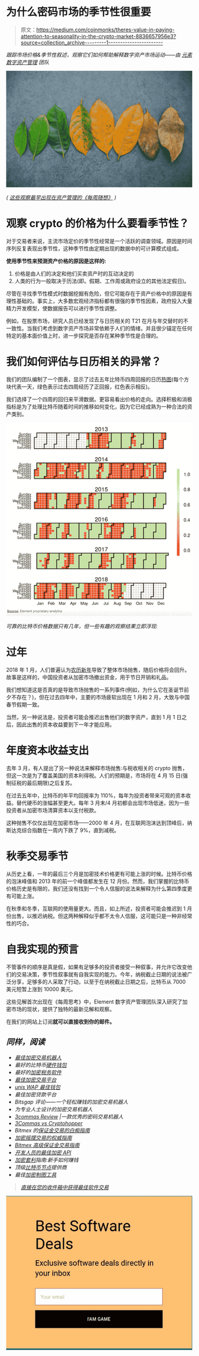 # 为什么密码市场的季节性很重要

> 原文：<https://medium.com/coinmonks/theres-value-in-paying-attention-to-seasonality-in-the-crypto-market-8836657956e3?source=collection_archive---------1----------------------->

*跟踪市场价格&季节性叙述，观察它们如何帮助解释数字资产市场运动——由* [*元素数字资产管理*](https://elementgroup.com/market-research/) *团队*

![](img/230999b9224b19afb8d9bb0ebbbde685.png)

*(* [*这些观察最早出现在资产管理的《每周随想》*](https://elementgroup.com/market-research/) *)*

# 观察 crypto 的价格为什么要看季节性？

对于交易者来说，主流市场定价的季节性经常是一个活跃的调查领域。原因是时间序列反复表现出季节性，这种季节性由定期出现的数据中的可计算模式组成。

**使用季节性来预测资产价格的原因是这样的:**

1.  价格是由人们的决定和他们买卖资产时的互动决定的
2.  人类的行为一般取决于历法(即。假期、工作周或政府设立的其他法定假日)。

尽管在寻找季节性模式时数据挖掘有危险，但它可能存在于资产价格中的原因是有理性基础的。事实上，大多数宏观经济指标都有很强的季节性因素，政府投入大量精力开发模型，使数据报告可以进行季节性调整。

例如，在股票市场，研究人员已经发现了与日历相关的 T21 在月与年交替时的不一致性。当我们考虑到数字资产市场非常依赖于人们的情绪，并且很少锚定在任何特定的基本面价值上时，进一步探究是否存在某种季节性是合理的。

# 我们如何评估与日历相关的异常？

我们的团队编制了一个图表，显示了过去五年比特币四周回报的日历[热图](https://www.techopedia.com/definition/32150/heat-map)(每个方块代表一天，绿色表示过去四周经历了正回报，红色表示相反)。

我们选择了一个四周的回归来平滑数据。更容易看出价格的走向。选择积极和消极指标是为了处理比特币随着时间的推移如何变化，因为它已经成熟为一种合法的资产类别。

![](img/01e4fef76942b1b280af3dce6bdfb502.png)

*可靠的比特币价格数据只有几年，但一些有趣的观察结果立即浮现:*

# **过年**

2018 年 1 月，人们普遍认为[农历新年](/@economymonitor/bitcoin-and-the-chinese-new-year-94ec8987aee1)导致了整体市场抛售，随后价格将会回升。故事是这样的，中国投资者从加密市场撤出资金，用于节日开销和礼品。

我们想知道这是否真的是导致市场抛售的一系列事件(例如，为什么它在圣诞节前夕不存在？)，但在过去四年中，主要的市场疲软出现在 1 月和 2 月，大致与中国春节假期一致。

当然，另一种说法是，投资者可能会推迟出售他们的数字资产，直到 1 月 1 日之后，因此出售的资本收益要到下一年才能应用。

# 年度资本收益支出

去年 3 月，有人提出了另一种说法来解释市场抛售:与税收相关的 crypto 抛售，但这一次是为了覆盖美国的资本利得税。人们的预期是，市场将在 4 月 15 日(强制征税的最后期限)之后复苏。

在过去五年中，比特币的年平均回报率为 110%，每年为投资者带来可观的资本收益。替代硬币的涨幅甚至更大。每年 3 月末/4 月初都会出现市场低迷，因为一些投资者从加密市场清算资本以支付税款。

这种抛售不仅仅出现在加密市场——2000 年 4 月，在互联网泡沫达到顶峰后，纳斯达克综合指数在一周内下跌了 9%，直到减税。

# 秋季交易季节

从历史上看，一年的最后三个月是加密技术价格更有可能上涨的时候。比特币价格的泡沫峰值和 2013 年的前一个峰值都发生在 12 月份。然而，我们掌握的比特币价格历史是有限的，我们还没有找到一个令人信服的说法来解释为什么第四季度更有可能上涨。

在秋季和冬季，互联网的使用量更大。而且，如上所述，投资者可能会推迟到 1 月份出售，以推迟纳税。但这两种解释似乎都不太令人信服，这可能只是一种非经常性的巧合。

# 自我实现的预言

不管事件的顺序是真是假，如果有足够多的投资者接受一种叙事，并允许它改变他们的交易决策，季节性叙事就有自我实现的能力。今年，纳税截止日期的说法被广泛分享，足够多的人采取了行动，以至于在纳税截止日期之后，比特币从 7000 美元短暂上涨到 10000 美元。

这些见解首次出现在《每周思考》中，Element 数字资产管理团队深入研究了加密市场的现状，提供了独特的最新见解和观察。

在我们的网站上订阅[](https://elementgroup.com/market-research/)**就可以直接收到你的邮件。**

## ***同样，阅读***

*   *[最佳加密交易机器人](/coinmonks/whats-the-best-crypto-trading-bot-in-2020-top-8-bitcoin-trading-bot-c16adeb13317)*
*   *最好的比特币[硬件钱包](/coinmonks/the-best-cryptocurrency-hardware-wallets-of-2020-e28b1c124069?source=friends_link&sk=324dd9ff8556ab578d71e7ad7658ad7c)*
*   *最好的[加密税务软件](/coinmonks/best-crypto-tax-tool-for-my-money-72d4b430816b)*
*   *[最佳加密交易平台](/coinmonks/the-best-crypto-trading-platforms-in-2020-the-definitive-guide-updated-c72f8b874555)*
*   *[unis WAP 最佳钱包](/coinmonks/best-wallets-to-use-uniswap-e91a6385d9e8)*
*   *最佳加密贷款平台*
*   *Bitsgap 评论——一个轻松赚钱的加密交易机器人*
*   *为专业人士设计的加密交易机器人*
*   *[3commas Review](https://blog.coincodecap.com/3commas-review-an-excellent-crypto-trading-bot) |一款优秀的密码交易机器人*
*   *[3Commas vs Cryptohopper](/coinmonks/cryptohopper-vs-3commas-vs-shrimpy-a2c16095b8fe)*
*   *Bitmex 的[保证金交易的白痴指南](/coinmonks/the-idiots-guide-to-margin-trading-on-bitmex-dbbd7742c6fc?source=friends_link&sk=7bfa99d2a181142510c8442c8ddb0786)*
*   *[加密摇摆交易的权威指南](/coinmonks/the-definitive-guide-to-crypto-swing-trading-7e4af6496d4d?source=friends_link&sk=70448050bd9323b42f63bfc0bb1e60d1)*
*   *[Bitmex 高级保证金交易指南](/coinmonks/bitmex-advanced-margin-trading-guide-2270c195ce25?source=friends_link&sk=1d986cca731f5084b9a2db4a4bc4a7ad)*
*   *[开发人员的最佳加密 API](/coinmonks/best-crypto-apis-for-developers-5efe3a597a9f)*
*   *[加密套利](/coinmonks/crypto-arbitrage-guide-how-to-make-money-as-a-beginner-62bfe5c868f6)指南:新手如何赚钱*
*   *顶级[比特币节点](https://blog.coincodecap.com/bitcoin-node-solutions)提供商*
*   *最佳[加密制图工具](/coinmonks/what-are-the-best-charting-platforms-for-cryptocurrency-trading-85aade584d80)*

> *[直接在您的收件箱中获得最佳软件交易](https://coincodecap.com?utm_source=coinmonks)*

*[![](img/160ce73bd06d46c2250251e7d5969f9d.png)](https://coincodecap.com?utm_source=coinmonks)*